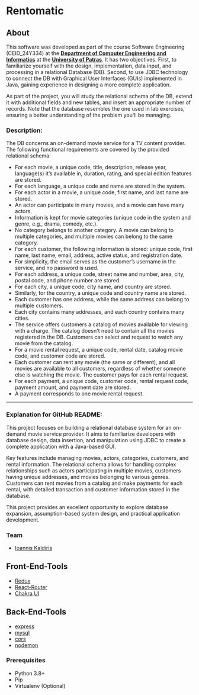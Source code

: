 # Rentomatic

## About 

This software was developed as part of the course Software Engineering (CEID_24Y334) at the **[Department of Computer Engineering and Informatics](https://www.ceid.upatras.gr/en/)** at the **[University of Patras](https://www.upatras.gr/en/)**. It has two objectives. First, to familiarize yourself with the design, implementation, data input, and processing in a relational Database (DB). Second, to use JDBC technology to connect the DB with Graphical User Interfaces (GUIs) implemented in Java, gaining experience in designing a more complete application.  

As part of the project, you will study the relational schema of the DB, extend it with additional fields and new tables, and insert an appropriate number of records. Note that the database resembles the one used in lab exercises, ensuring a better understanding of the problem you'll be managing.  

### Description:
The DB concerns an on-demand movie service for a TV content provider. The following functional requirements are covered by the provided relational schema:  
- For each movie, a unique code, title, description, release year, language(s) it’s available in, duration, rating, and special edition features are stored.  
- For each language, a unique code and name are stored in the system.  
- For each actor in a movie, a unique code, first name, and last name are stored.  
- An actor can participate in many movies, and a movie can have many actors.  
- Information is kept for movie categories (unique code in the system and genre, e.g., drama, comedy, etc.).  
- No category belongs to another category. A movie can belong to multiple categories, and multiple movies can belong to the same category.  
- For each customer, the following information is stored: unique code, first name, last name, email, address, active status, and registration date.  
- For simplicity, the email serves as the customer’s username in the service, and no password is used.  
- For each address, a unique code, street name and number, area, city, postal code, and phone number are stored.  
- For each city, a unique code, city name, and country are stored.  
- Similarly, for the country, a unique code and country name are stored.  
- Each customer has one address, while the same address can belong to multiple customers.  
- Each city contains many addresses, and each country contains many cities.  
- The service offers customers a catalog of movies available for viewing with a charge. The catalog doesn't need to contain all the movies registered in the DB. Customers can select and request to watch any movie from the catalog.  
- For a movie rental request, a unique code, rental date, catalog movie code, and customer code are stored.  
- Each customer can rent any movie (the same or different), and all movies are available to all customers, regardless of whether someone else is watching the movie. The customer pays for each rental request.  
- For each payment, a unique code, customer code, rental request code, payment amount, and payment date are stored.  
- A payment corresponds to one movie rental request.

---

### Explanation for GitHub README:

This project focuses on building a relational database system for an on-demand movie service provider. It aims to familiarize developers with database design, data insertion, and manipulation using JDBC to create a complete application with a Java-based GUI.

Key features include managing movies, actors, categories, customers, and rental information. The relational schema allows for handling complex relationships such as actors participating in multiple movies, customers having unique addresses, and movies belonging to various genres. Customers can rent movies from a catalog and make payments for each rental, with detailed transaction and customer information stored in the database.

This project provides an excellent opportunity to explore database expansion, assumption-based system design, and practical application development.


### Team

- [Ioannis Kaldiris](https://github.com/IoannisKaldiris)


## Front-End-Tools

- [Redux](https://redux.js.org)
- [React-Router](https://reactrouter.com/en/main)
- [Chakra UI](https://v2.chakra-ui.com)

## Back-End-Tools

- [express](https://expressjs.com)
- [mysql](https://www.npmjs.com/package/mysql)
- [cors](https://www.npmjs.com/package/cors)
- [nodemon](https://www.npmjs.com/package/nodemon)
### Prerequisites

- Python 3.8+
- Pip
- Virtualenv (Optional)
